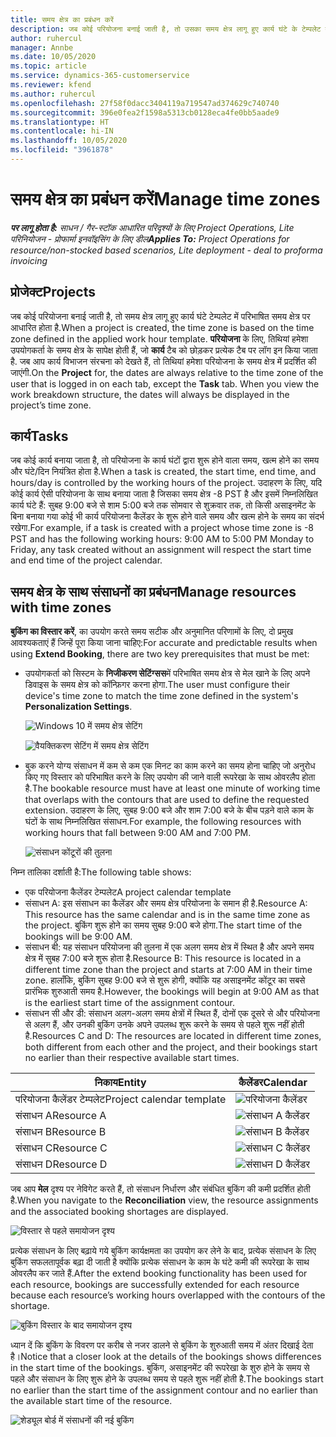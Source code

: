 ```yaml
---
title: समय क्षेत्र का प्रबंधन करें
description: जब कोई परियोजना बनाई जाती है, तो उसका समय क्षेत्र लागू हुए कार्य घंटे के टेम्पलेट में परिभाषित समय क्षेत्र पर आधारित होता है.
author: ruhercul
manager: Annbe
ms.date: 10/05/2020
ms.topic: article
ms.service: dynamics-365-customerservice
ms.reviewer: kfend
ms.author: ruhercul
ms.openlocfilehash: 27f58f0dacc3404119a719547ad374629c740740
ms.sourcegitcommit: 396e0fea2f1598a5313cb0128eca4fe0bb5aade9
ms.translationtype: HT
ms.contentlocale: hi-IN
ms.lasthandoff: 10/05/2020
ms.locfileid: "3961878"
---
```

# <a name="manage-time-zones"></a><span data-ttu-id="f37d6-103">समय क्षेत्र का प्रबंधन करें</span><span class="sxs-lookup"><span data-stu-id="f37d6-103">Manage time zones</span></span>

<span data-ttu-id="f37d6-104">_**पर लागू होता है:** साधन / गैर-स्टॉक आधारित परिदृश्यों के लिए Project Operations, Lite परिनियोजन - प्रोफार्मा इनवॉइसिंग के लिए डील_</span><span class="sxs-lookup"><span data-stu-id="f37d6-104">_**Applies To:** Project Operations for resource/non-stocked based scenarios, Lite deployment - deal to proforma invoicing_</span></span>


## <a name="projects"></a><span data-ttu-id="f37d6-105">प्रोजेक्ट</span><span class="sxs-lookup"><span data-stu-id="f37d6-105">Projects</span></span>

<span data-ttu-id="f37d6-106">जब कोई परियोजना बनाई जाती है, तो समय क्षेत्र लागू हुए कार्य घंटे टेम्पलेट में परिभाषित समय क्षेत्र पर आधारित होता है.</span><span class="sxs-lookup"><span data-stu-id="f37d6-106">When a project is created, the time zone is based on the time zone defined in the applied work hour template.</span></span> <span data-ttu-id="f37d6-107">**परियोजना** के लिए, तिथियां हमेशा उपयोगकर्ता के समय क्षेत्र के सापेक्ष होती हैं, जो **कार्य** टैब को छोड़कर प्रत्येक टैब पर लॉग इन किया जाता है. जब आप कार्य विभाजन संरचना को देखते हैं, तो तिथियां हमेशा परियोजना के समय क्षेत्र में प्रदर्शित की जाएंगी.</span><span class="sxs-lookup"><span data-stu-id="f37d6-107">On the **Project** for, the dates are always relative to the time zone of the user that is logged in on each tab, except the **Task** tab. When you view the work breakdown structure, the dates will always be displayed in the project’s time zone.</span></span>

## <a name="tasks"></a><span data-ttu-id="f37d6-108">कार्य</span><span class="sxs-lookup"><span data-stu-id="f37d6-108">Tasks</span></span>

<span data-ttu-id="f37d6-109">जब कोई कार्य बनाया जाता है, तो परियोजना के कार्य घंटों द्वारा शुरू होने वाला समय, खत्म होने का समय और घंटे/दिन नियंत्रित होता है.</span><span class="sxs-lookup"><span data-stu-id="f37d6-109">When a task is created, the start time, end time, and hours/day is controlled by the working hours of the project.</span></span> <span data-ttu-id="f37d6-110">उदाहरण के लिए, यदि कोई कार्य ऐसी परियोजना के साथ बनाया जाता है जिसका समय क्षेत्र -8 PST है और इसमें निम्नलिखित कार्य घंटे हैं: सुबह 9:00 बजे से शाम 5:00 बजे तक सोमवार से शुक्रवार तक, तो किसी असाइनमेंट के बिना बनाया गया कोई भी कार्य परियोजना कैलेंडर के शुरू होने वाले समय और खत्म होने के समय का संदर्भ रखेगा.</span><span class="sxs-lookup"><span data-stu-id="f37d6-110">For example, if a task is created with a project whose time zone is -8 PST and has the following working hours: 9:00 AM to 5:00 PM Monday to Friday, any task created without an assignment will respect the start time and end time of the project calendar.</span></span>

## <a name="manage-resources-with-time-zones"></a><span data-ttu-id="f37d6-111">समय क्षेत्र के साथ संसाधनों का प्रबंधन</span><span class="sxs-lookup"><span data-stu-id="f37d6-111">Manage resources with time zones</span></span>

<span data-ttu-id="f37d6-112">**बुकिंग का विस्तार करें**, का उपयोग करते समय सटीक और अनुमानित परिणामों के लिए, दो प्रमुख आवश्यकताएं हैं जिन्हें पूरा किया जाना चाहिए:</span><span class="sxs-lookup"><span data-stu-id="f37d6-112">For accurate and predictable results when using **Extend Booking**, there are two key prerequisites that must be met:</span></span>  

- <span data-ttu-id="f37d6-113">उपयोगकर्ता को सिस्टम के **निजीकरण सेटिंग्सस**में परिभाषित समय क्षेत्र से मेल खाने के लिए अपने डिवाइस के समय क्षेत्र को कॉन्फ़िगर करना होगा.</span><span class="sxs-lookup"><span data-stu-id="f37d6-113">The user must configure their device's time zone to match the time zone defined in the system's **Personalization Settings**.</span></span>
 
  ![Windows 10 में समय क्षेत्र सेटिंग](media/reconcile-assignments-03.png)

  ![वैयक्तिकरण सेटिंग में समय क्षेत्र सेटिंग](media/reconcile-assignments-04.png)
 
- <span data-ttu-id="f37d6-116">बुक करने योग्य संसाधन में कम से कम एक मिनट का काम करने का समय होना चाहिए जो अनुरोध किए गए विस्तार को परिभाषित करने के लिए उपयोग की जाने वाली रूपरेखा के साथ ओवरलैप होता है.</span><span class="sxs-lookup"><span data-stu-id="f37d6-116">The bookable resource must have at least one minute of working time that overlaps with the contours that are used to define the requested extension.</span></span> <span data-ttu-id="f37d6-117">उदाहरण के लिए, सुबह 9:00 बजे और शाम 7:00 बजे के बीच पड़ने वाले काम के घंटों के साथ निम्नलिखित संसाधन.</span><span class="sxs-lookup"><span data-stu-id="f37d6-117">For example, the following resources with working hours that fall between 9:00 AM and 7:00 PM.</span></span> 

  ![संसाधन कोंटूरों की तुलना](media/reconcile-assignments-05.png)

<span data-ttu-id="f37d6-119">निम्न तालिका दर्शाती है:</span><span class="sxs-lookup"><span data-stu-id="f37d6-119">The following table shows:</span></span>

- <span data-ttu-id="f37d6-120">एक परियोजना कैलेंडर टेम्पलेट</span><span class="sxs-lookup"><span data-stu-id="f37d6-120">A project calendar template</span></span>
- <span data-ttu-id="f37d6-121">संसाधन A: इस संसाधन का कैलेंडर और समय क्षेत्र परियोजना के समान ही है.</span><span class="sxs-lookup"><span data-stu-id="f37d6-121">Resource A: This resource has the same calendar and is in the same time zone as the project.</span></span> <span data-ttu-id="f37d6-122">बुकिंग शुरू होने का समय सुबह 9:00 बजे होगा.</span><span class="sxs-lookup"><span data-stu-id="f37d6-122">The start time of the bookings will be 9:00 AM.</span></span>
- <span data-ttu-id="f37d6-123">संसाधन बी: यह संसाधन परियोजना की तुलना में एक अलग समय क्षेत्र में स्थित है और अपने समय क्षेत्र में सुबह 7:00 बजे शुरू होता है.</span><span class="sxs-lookup"><span data-stu-id="f37d6-123">Resource B: This resource is located in a different time zone than the project and starts at 7:00 AM in their time zone.</span></span> <span data-ttu-id="f37d6-124">हालाँकि, बुकिंग सुबह 9:00 बजे से शुरू होगी, क्योंकि यह असाइनमेंट कोंटूर का सबसे प्रारंभिक शुरुआती समय है.</span><span class="sxs-lookup"><span data-stu-id="f37d6-124">However, the bookings will begin at 9:00 AM as that is the earliest start time of the assignment contour.</span></span>
- <span data-ttu-id="f37d6-125">संसाधन सी और डी: संसाधन अलग-अलग समय क्षेत्रों में स्थित हैं, दोनों एक दूसरे से और परियोजना से अलग हैं, और उनकी बुकिंग उनके अपने उपलब्ध शुरू करने के समय से पहले शुरू नहीं होती है.</span><span class="sxs-lookup"><span data-stu-id="f37d6-125">Resources C and D: The resources are located in different time zones, both different from each other and the project, and their bookings start no earlier than their respective available start times.</span></span>

|<span data-ttu-id="f37d6-126">निकाय</span><span class="sxs-lookup"><span data-stu-id="f37d6-126">Entity</span></span>  |<span data-ttu-id="f37d6-127">कैलेंडर</span><span class="sxs-lookup"><span data-stu-id="f37d6-127">Calendar</span></span>  |
|-|-|
|<span data-ttu-id="f37d6-128">परियोजना कैलेंडर टेम्पलेट</span><span class="sxs-lookup"><span data-stu-id="f37d6-128">Project calendar template</span></span>   | ![परियोजना कैलेंडर](media/reconcile-assignments-06.png) |
|<span data-ttu-id="f37d6-130">संसाधन A</span><span class="sxs-lookup"><span data-stu-id="f37d6-130">Resource A</span></span>  | ![संसाधन A कैलेंडर](media/reconcile-assignments-06.png) |
|<span data-ttu-id="f37d6-132">संसाधन B</span><span class="sxs-lookup"><span data-stu-id="f37d6-132">Resource B</span></span>  |  ![संसाधन B कैलेंडर](media/reconcile-assignments-07.png) |
|<span data-ttu-id="f37d6-134">संसाधन C</span><span class="sxs-lookup"><span data-stu-id="f37d6-134">Resource C</span></span>  |  ![संसाधन C कैलेंडर](media/reconcile-assignments-08.png) |
|<span data-ttu-id="f37d6-136">संसाधन D</span><span class="sxs-lookup"><span data-stu-id="f37d6-136">Resource D</span></span>  | ![संसाधन D कैलेंडर](media/reconcile-assignments-09.png)  |
 
<span data-ttu-id="f37d6-138">जब आप **मेल** दृश्य पर नेविगेट करते हैं, तो संसाधन निर्धारण और संबंधित बुकिंग की कमी प्रदर्शित होती है.</span><span class="sxs-lookup"><span data-stu-id="f37d6-138">When you navigate to the **Reconciliation** view, the resource assignments and the associated booking shortages are displayed.</span></span>

![विस्तार से पहले समायोजन दृश्य](media/reconcile-assignments-10.png)

<span data-ttu-id="f37d6-140">प्रत्येक संसाधन के लिए बढ़ाये गये बुकिंग कार्यक्षमता का उपयोग कर लेने के बाद, प्रत्येक संसाधन के लिए बुकिंग सफलतापूर्वक बढ़ा दी जाती है क्योंकि प्रत्येक संसाधन के काम के घंटे कमी की रूपरेखा के साथ ओवरलैप कर जाते हैं.</span><span class="sxs-lookup"><span data-stu-id="f37d6-140">After the extend booking functionality has been used for each resource, bookings are successfully extended for each resource because each resource’s working hours overlapped with the contours of the shortage.</span></span>

![बुकिंग विस्तार के बाद समायोजन दृश्य](media/reconcile-assignments-11.png) 

<span data-ttu-id="f37d6-142">ध्यान दें कि बुकिंग के विवरण पर करीब से नजर डालने से बुकिंग के शुरुआती समय में अंतर दिखाई देता है।</span><span class="sxs-lookup"><span data-stu-id="f37d6-142">Notice that a closer look at the details of the bookings shows differences in the start time of the bookings.</span></span> <span data-ttu-id="f37d6-143">बुकिंग, असाइनमेंट की रूपरेखा के शुरु होने के समय से पहले और संसाधन के लिए शुरू होने के उपलब्ध समय से पहले शुरू नहीं होती है.</span><span class="sxs-lookup"><span data-stu-id="f37d6-143">The bookings start no earlier than the start time of the assignment contour and no earlier than the available start time of the resource.</span></span>

![शेड्यूल बोर्ड में संसाधनों की नई बुकिंग](media/reconcile-assignments-12.png)
